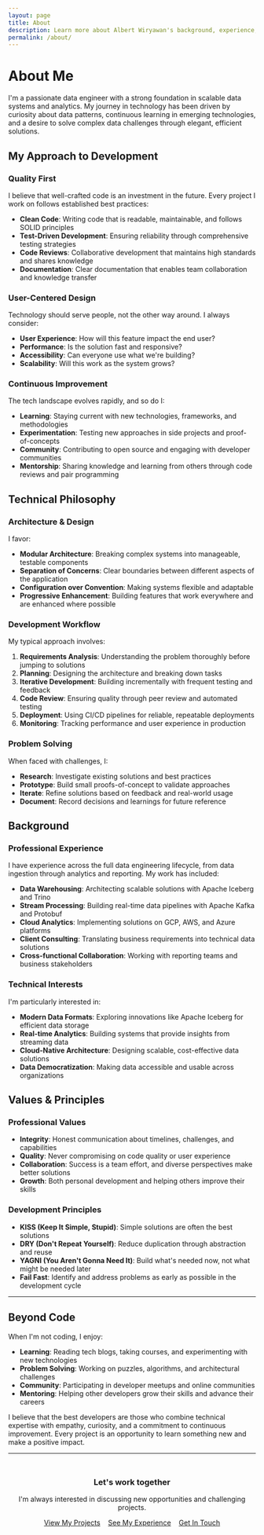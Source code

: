 ```yaml
---
layout: page
title: About
description: Learn more about Albert Wiryawan's background, experience, and approach to software development
permalink: /about/
---
```


# About Me

I'm a passionate data engineer with a strong foundation in scalable data systems and analytics. My journey in technology has been driven by curiosity about data patterns, continuous learning in emerging technologies, and a desire to solve complex data challenges through elegant, efficient solutions.

## My Approach to Development

### Quality First
I believe that well-crafted code is an investment in the future. Every project I work on follows established best practices:

- **Clean Code**: Writing code that is readable, maintainable, and follows SOLID principles
- **Test-Driven Development**: Ensuring reliability through comprehensive testing strategies
- **Code Reviews**: Collaborative development that maintains high standards and shares knowledge
- **Documentation**: Clear documentation that enables team collaboration and knowledge transfer

### User-Centered Design
Technology should serve people, not the other way around. I always consider:

- **User Experience**: How will this feature impact the end user?
- **Performance**: Is the solution fast and responsive?
- **Accessibility**: Can everyone use what we're building?
- **Scalability**: Will this work as the system grows?

### Continuous Improvement
The tech landscape evolves rapidly, and so do I:

- **Learning**: Staying current with new technologies, frameworks, and methodologies
- **Experimentation**: Testing new approaches in side projects and proof-of-concepts  
- **Community**: Contributing to open source and engaging with developer communities
- **Mentorship**: Sharing knowledge and learning from others through code reviews and pair programming

## Technical Philosophy

### Architecture & Design
I favor:
- **Modular Architecture**: Breaking complex systems into manageable, testable components
- **Separation of Concerns**: Clear boundaries between different aspects of the application
- **Configuration over Convention**: Making systems flexible and adaptable
- **Progressive Enhancement**: Building features that work everywhere and are enhanced where possible

### Development Workflow
My typical approach involves:
1. **Requirements Analysis**: Understanding the problem thoroughly before jumping to solutions
2. **Planning**: Designing the architecture and breaking down tasks
3. **Iterative Development**: Building incrementally with frequent testing and feedback
4. **Code Review**: Ensuring quality through peer review and automated testing
5. **Deployment**: Using CI/CD pipelines for reliable, repeatable deployments
6. **Monitoring**: Tracking performance and user experience in production

### Problem Solving
When faced with challenges, I:
- **Research**: Investigate existing solutions and best practices
- **Prototype**: Build small proofs-of-concept to validate approaches
- **Iterate**: Refine solutions based on feedback and real-world usage
- **Document**: Record decisions and learnings for future reference

## Background

### Professional Experience
I have experience across the full data engineering lifecycle, from data ingestion through analytics and reporting. My work has included:

- **Data Warehousing**: Architecting scalable solutions with Apache Iceberg and Trino
- **Stream Processing**: Building real-time data pipelines with Apache Kafka and Protobuf
- **Cloud Analytics**: Implementing solutions on GCP, AWS, and Azure platforms
- **Client Consulting**: Translating business requirements into technical data solutions
- **Cross-functional Collaboration**: Working with reporting teams and business stakeholders

### Technical Interests
I'm particularly interested in:
- **Modern Data Formats**: Exploring innovations like Apache Iceberg for efficient data storage
- **Real-time Analytics**: Building systems that provide insights from streaming data
- **Cloud-Native Architecture**: Designing scalable, cost-effective data solutions
- **Data Democratization**: Making data accessible and usable across organizations

## Values & Principles

### Professional Values
- **Integrity**: Honest communication about timelines, challenges, and capabilities
- **Quality**: Never compromising on code quality or user experience
- **Collaboration**: Success is a team effort, and diverse perspectives make better solutions
- **Growth**: Both personal development and helping others improve their skills

### Development Principles
- **KISS (Keep It Simple, Stupid)**: Simple solutions are often the best solutions
- **DRY (Don't Repeat Yourself)**: Reduce duplication through abstraction and reuse
- **YAGNI (You Aren't Gonna Need It)**: Build what's needed now, not what might be needed later
- **Fail Fast**: Identify and address problems as early as possible in the development cycle

---

## Beyond Code

When I'm not coding, I enjoy:
- **Learning**: Reading tech blogs, taking courses, and experimenting with new technologies
- **Problem Solving**: Working on puzzles, algorithms, and architectural challenges
- **Community**: Participating in developer meetups and online communities
- **Mentoring**: Helping other developers grow their skills and advance their careers

I believe that the best developers are those who combine technical expertise with empathy, curiosity, and a commitment to continuous improvement. Every project is an opportunity to learn something new and make a positive impact.

---

<div style="text-align: center; margin: 3rem 0;">
  <h3>Let's work together</h3>
  <p>I'm always interested in discussing new opportunities and challenging projects.</p>
  <div style="display: flex; gap: 1rem; justify-content: center; flex-wrap: wrap;">
    <a href="/avw-portfolio/projects" class="btn btn-outline">View My Projects</a>
    <a href="/avw-portfolio/experience" class="btn btn-outline">See My Experience</a>
    <a href="/avw-portfolio/contact" class="btn btn-primary">Get In Touch</a>
  </div>
</div>